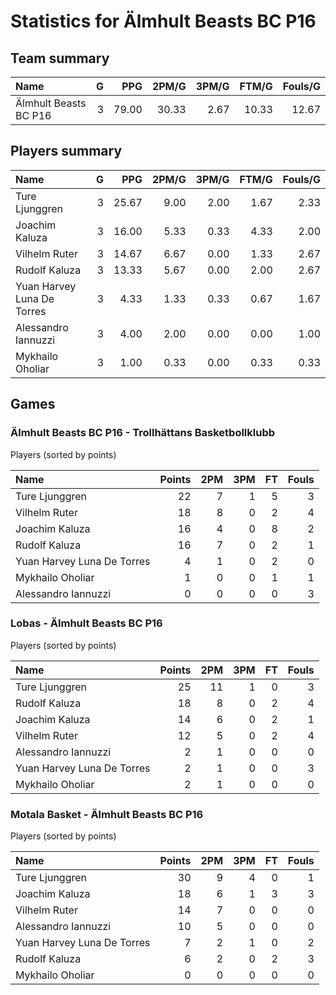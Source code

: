 # Statistics for Älmhult Beasts BC P16

## Team summary

| Name | G | PPG | 2PM/G | 3PM/G | FTM/G | Fouls/G |
|:-----|--:|----:|------:|------:|------:|--------:|
| Älmhult Beasts BC P16 | 3 | 79.00 | 30.33 | 2.67 | 10.33 | 12.67 |

## Players summary

| Name | G | PPG | 2PM/G | 3PM/G | FTM/G | Fouls/G |
|:-----|--:|----:|------:|------:|------:|--------:|
| Ture Ljunggren | 3 | 25.67 | 9.00 | 2.00 | 1.67 | 2.33 |
| Joachim Kaluza | 3 | 16.00 | 5.33 | 0.33 | 4.33 | 2.00 |
| Vilhelm Ruter | 3 | 14.67 | 6.67 | 0.00 | 1.33 | 2.67 |
| Rudolf Kaluza | 3 | 13.33 | 5.67 | 0.00 | 2.00 | 2.67 |
| Yuan Harvey Luna De Torres | 3 | 4.33 | 1.33 | 0.33 | 0.67 | 1.67 |
| Alessandro Iannuzzi | 3 | 4.00 | 2.00 | 0.00 | 0.00 | 1.00 |
| Mykhailo Oholiar | 3 | 1.00 | 0.33 | 0.00 | 0.33 | 0.33 |

## Games

### Älmhult Beasts BC P16 - Trollhättans Basketbollklubb

Players (sorted by points)

| Name | Points | 2PM | 3PM | FT | Fouls |
|:-----|-------:|----:|----:|---:|------:|
| Ture Ljunggren | 22 |  7 |  1 |  5 |  3 |
| Vilhelm Ruter | 18 |  8 |  0 |  2 |  4 |
| Joachim Kaluza | 16 |  4 |  0 |  8 |  2 |
| Rudolf Kaluza | 16 |  7 |  0 |  2 |  1 |
| Yuan Harvey Luna De Torres |  4 |  1 |  0 |  2 |  0 |
| Mykhailo Oholiar |  1 |  0 |  0 |  1 |  1 |
| Alessandro Iannuzzi |  0 |  0 |  0 |  0 |  3 |

### Lobas - Älmhult Beasts BC P16

Players (sorted by points)

| Name | Points | 2PM | 3PM | FT | Fouls |
|:-----|-------:|----:|----:|---:|------:|
| Ture Ljunggren | 25 | 11 |  1 |  0 |  3 |
| Rudolf Kaluza | 18 |  8 |  0 |  2 |  4 |
| Joachim Kaluza | 14 |  6 |  0 |  2 |  1 |
| Vilhelm Ruter | 12 |  5 |  0 |  2 |  4 |
| Alessandro Iannuzzi |  2 |  1 |  0 |  0 |  0 |
| Yuan Harvey Luna De Torres |  2 |  1 |  0 |  0 |  3 |
| Mykhailo Oholiar |  2 |  1 |  0 |  0 |  0 |

### Motala Basket - Älmhult Beasts BC P16

Players (sorted by points)

| Name | Points | 2PM | 3PM | FT | Fouls |
|:-----|-------:|----:|----:|---:|------:|
| Ture Ljunggren | 30 |  9 |  4 |  0 |  1 |
| Joachim Kaluza | 18 |  6 |  1 |  3 |  3 |
| Vilhelm Ruter | 14 |  7 |  0 |  0 |  0 |
| Alessandro Iannuzzi | 10 |  5 |  0 |  0 |  0 |
| Yuan Harvey Luna De Torres |  7 |  2 |  1 |  0 |  2 |
| Rudolf Kaluza |  6 |  2 |  0 |  2 |  3 |
| Mykhailo Oholiar |  0 |  0 |  0 |  0 |  0 |

